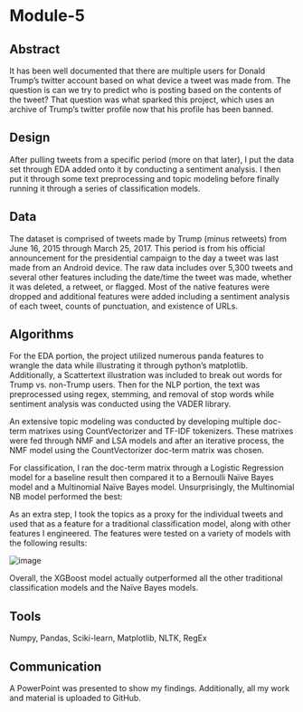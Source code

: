 # Module-5

## Abstract
It has been well documented that there are multiple users for Donald Trump’s twitter account based on what device a tweet was made from. The question is can we try to predict who is posting based on the contents of the tweet? That question was what sparked this project, which uses an archive of Trump’s twitter profile now that his profile has been banned. 

## Design
After pulling tweets from a specific period (more on that later), I put the data set through EDA added onto it by conducting a sentiment analysis. I then put it through some text preprocessing and topic modeling before finally running it through a series of classification models.

## Data
The dataset is comprised of tweets made by Trump (minus retweets) from June 16, 2015 through March 25, 2017. This period is from his official announcement for the presidential campaign to the day a tweet was last made from an Android device. The raw data includes over 5,300 tweets and several other features including the date/time the tweet was made, whether it was deleted, a retweet, or flagged. Most of the native features were dropped and additional features were added including a sentiment analysis of each tweet, counts of punctuation, and existence of URLs. 

## Algorithms
For the EDA portion, the project utilized numerous panda features to wrangle the data while illustrating it through python’s matplotlib. Additionally, a Scattertext illustration was included to break out words for Trump vs. non-Trump users. Then for the NLP portion, the text was preprocessed using regex, stemming, and removal of stop words while sentiment analysis was conducted using the VADER library. 

An extensive topic modeling was conducted by developing multiple doc-term matrixes using CountVectorizer and TF-IDF tokenizers. These matrixes were fed through NMF and LSA models and after an iterative process, the NMF model using the CountVectorizer doc-term matrix was chosen. 

For classification, I ran the doc-term matrix through a Logistic Regression model for a baseline result then compared it to a Bernoulli Naïve Bayes model and a Multinomial Naïve Bayes model. Unsurprisingly, the Multinomial NB model performed the best:
 

As an extra step, I took the topics as a proxy for the individual tweets and used that as a feature for a traditional classification model, along with other features I engineered. The features were tested on a variety of models with the following results:

![image](https://user-images.githubusercontent.com/77559909/165991807-95927b4c-ca02-4254-9556-4a9679204b77.png)
 
Overall, the XGBoost model actually outperformed all the other traditional classification models and the Naïve Bayes models. 

## Tools
Numpy, Pandas, Sciki-learn, Matplotlib, NLTK, RegEx

## Communication
A PowerPoint was presented to show my findings. Additionally, all my work and material is uploaded to GitHub.
